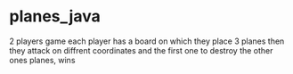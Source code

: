 # planes_java

2 players game
each player has a board on which they place 3 planes
then they attack on diffrent coordinates and the first one to destroy the other ones planes, wins
